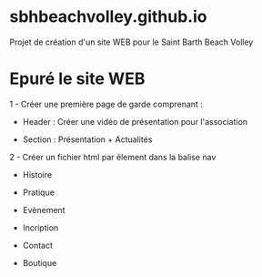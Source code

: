 # sbhbeachvolley.github.io
Projet de création d'un site WEB pour le Saint Barth Beach Volley

# Epuré le site WEB

1 - Créer une première page de garde comprenant : 

- Header : Créer une vidéo de présentation pour l'association

- Section : Présentation +  Actualités

2 - Créer un fichier html par élement dans la balise nav

- Histoire
- Pratique

- Evènement

- Incription

- Contact

- Boutique